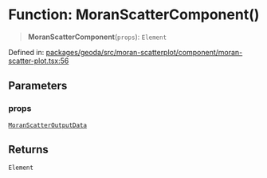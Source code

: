 # Function: MoranScatterComponent()

> **MoranScatterComponent**(`props`): `Element`

Defined in: [packages/geoda/src/moran-scatterplot/component/moran-scatter-plot.tsx:56](https://github.com/GeoDaCenter/openassistant/blob/522ecb744b2b3ea1ecebec02c21c19736abe51ae/packages/geoda/src/moran-scatterplot/component/moran-scatter-plot.tsx#L56)

## Parameters

### props

[`MoranScatterOutputData`](../type-aliases/MoranScatterOutputData.md)

## Returns

`Element`
